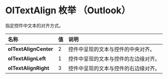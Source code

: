 
# OlTextAlign 枚举 （Outlook）

指定控件中文本的对齐方式。



|**名称**|**值**|**说明**|
|:-----|:-----|:-----|
|**olTextAlignCenter**|2|控件中呈现的文本与控件的中央对齐。|
|**olTextAlignLeft**|1|控件中呈现的文本与控件的左边缘对齐。|
|**olTextAlignRight**|3|控件中呈现的文本与控件的右边缘对齐。|
